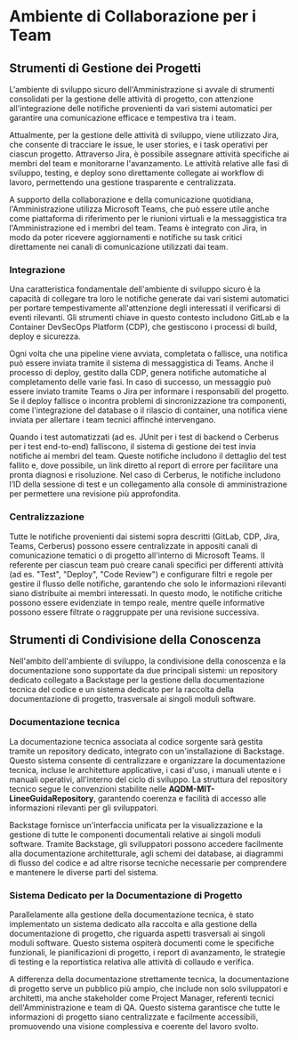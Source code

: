 # Ambiente di Collaborazione per i Team

## Strumenti di Gestione dei Progetti

L'ambiente di sviluppo sicuro dell'Amministrazione si avvale di strumenti consolidati per la gestione delle attività di progetto, con attenzione all'integrazione delle notifiche provenienti da vari sistemi automatici per garantire una comunicazione efficace e tempestiva tra i team.

Attualmente, per la gestione delle attività di sviluppo, viene utilizzato Jira, che consente di tracciare le issue, le user stories, e i task operativi per ciascun progetto. Attraverso Jira, è possibile assegnare attività specifiche ai membri del team e monitorarne l'avanzamento. Le attività relative alle fasi di sviluppo, testing, e deploy sono direttamente collegate ai workflow di lavoro, permettendo una gestione trasparente e centralizzata.

A supporto della collaborazione e della comunicazione quotidiana, l'Amministrazione utilizza Microsoft Teams, che può essere utile anche come piattaforma di riferimento per le riunioni virtuali e la messaggistica tra l'Amministrazione ed i membri del team. Teams è integrato con Jira, in modo da poter ricevere aggiornamenti e notifiche su task critici direttamente nei canali di comunicazione utilizzati dai team.

### Integrazione

Una caratteristica fondamentale dell'ambiente di sviluppo sicuro è la capacità di collegare tra loro le notifiche generate dai vari sistemi automatici per portare tempestivamente all'attenzione degli interessati il verificarsi di eventi rilevanti. Gli strumenti chiave in questo contesto includono GitLab e la Container DevSecOps Platform (CDP), che gestiscono i processi di build, deploy e sicurezza.

Ogni volta che una pipeline viene avviata, completata o fallisce, una notifica può essere inviata tramite il sistema di messaggistica di Teams. Anche il processo di deploy, gestito dalla CDP, genera notifiche automatiche al completamento delle varie fasi. In caso di successo, un messaggio può essere inviato tramite Teams o Jira per informare i responsabili del progetto. Se il deploy fallisce o incontra problemi di sincronizzazione tra componenti, come l'integrazione del database o il rilascio di container, una notifica viene inviata per allertare i team tecnici affinché intervengano.

Quando i test automatizzati (ad es. JUnit per i test di backend o Cerberus per i test end-to-end) falliscono, il sistema di gestione dei test invia notifiche ai membri del team. Queste notifiche includono il dettaglio del test fallito e, dove possibile, un link diretto al report di errore per facilitare una pronta diagnosi e risoluzione. Nel caso di Cerberus, le notifiche includono l’ID della sessione di test e un collegamento alla console di amministrazione per permettere una revisione più approfondita.

### Centralizzazione

Tutte le notifiche provenienti dai sistemi sopra descritti (GitLab, CDP, Jira, Teams, Cerberus) possono essere centralizzate in appositi canali di comunicazione tematici o di progetto all'interno di Microsoft Teams. Il referente per ciascun team può creare canali specifici per differenti attività (ad es. "Test", "Deploy", "Code Review") e configurare filtri e regole per gestire il flusso delle notifiche, garantendo che solo le informazioni rilevanti siano distribuite ai membri interessati. In questo modo, le notifiche critiche possono essere evidenziate in tempo reale, mentre quelle informative possono essere filtrate o raggruppate per una revisione successiva.

## Strumenti di Condivisione della Conoscenza

Nell'ambito dell'ambiente di sviluppo, la condivisione della conoscenza e la documentazione sono supportate da due principali sistemi: un repository dedicato collegato a Backstage per la gestione della documentazione tecnica del codice e un sistema dedicato per la raccolta della documentazione di progetto, trasversale ai singoli moduli software.

### Documentazione tecnica

La documentazione tecnica associata al codice sorgente sarà gestita tramite un repository dedicato, integrato con un'installazione di Backstage. Questo sistema consente di centralizzare e organizzare la documentazione tecnica, incluse le architetture applicative, i casi d'uso, i manuali utente e i manuali operativi, all'interno del ciclo di sviluppo. La struttura del repository tecnico segue le convenzioni stabilite nelle **AQDM-MIT-LineeGuidaRepository**, garantendo coerenza e facilità di accesso alle informazioni rilevanti per gli sviluppatori.

Backstage fornisce un'interfaccia unificata per la visualizzazione e la gestione di tutte le componenti documentali relative ai singoli moduli software. Tramite Backstage, gli sviluppatori possono accedere facilmente alla documentazione architetturale, agli schemi dei database, ai diagrammi di flusso del codice e ad altre risorse tecniche necessarie per comprendere e mantenere le diverse parti del sistema.

### Sistema Dedicato per la Documentazione di Progetto

Parallelamente alla gestione della documentazione tecnica, è stato implementato un sistema dedicato alla raccolta e alla gestione della documentazione di progetto, che riguarda aspetti trasversali ai singoli moduli software. Questo sistema ospiterà documenti come le specifiche funzionali, le pianificazioni di progetto, i report di avanzamento, le strategie di testing e la reportistica relativa alle attività di collaudo e verifica.

A differenza della documentazione strettamente tecnica, la documentazione di progetto serve un pubblico più ampio, che include non solo sviluppatori e architetti, ma anche stakeholder come Project Manager, referenti tecnici dell'Amministrazione e team di QA. Questo sistema garantisce che tutte le informazioni di progetto siano centralizzate e facilmente accessibili, promuovendo una visione complessiva e coerente del lavoro svolto.
